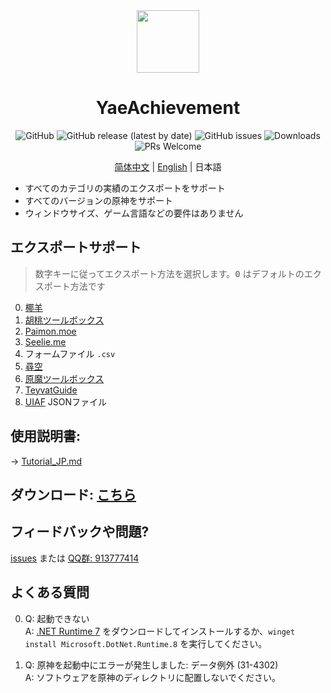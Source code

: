 <div align="center"><img width="100" src="https://github.com/HolographicHat/YaeAchievement/blob/master/icon.ico">

# YaeAchievement

![GitHub](https://img.shields.io/badge/License-GPL--3.0-brightgreen?style=flat-square) ![GitHub release (latest by date)](https://img.shields.io/github/v/release/HolographicHat/YaeAchievement?color=brightgreen&label=Release&style=flat-square) ![GitHub issues](https://img.shields.io/github/issues/HolographicHat/YaeAchievement?label=Issues&style=flat-square) ![Downloads](https://img.shields.io/github/downloads/HolographicHat/YaeAchievement/total?color=brightgreen&label=Downloads&style=flat-square) ![PRs Welcome](https://img.shields.io/badge/PRs-welcome-brightgreen.svg?style=flat-square)

[简体中文](README.md) | [English](README_EN.md) | 日本語

</div>

- すべてのカテゴリの実績のエクスポートをサポート
- すべてのバージョンの原神をサポート
- ウィンドウサイズ、ゲーム言語などの要件はありません

## エクスポートサポート

> 数字キーに従ってエクスポート方法を選択します。<kbd>0</kbd> はデフォルトのエクスポート方法です

0. [椰羊](https://cocogoat.work/achievement)
1. [胡桃ツールボックス](https://github.com/DGP-Studio/Snap.HuTao)
2. [Paimon.moe](https://paimon.moe/achievement/)
3. [Seelie.me](https://seelie.me/achievements)
4. フォームファイル `.csv`
5. [尋空](https://github.com/xunkong/xunkong)
6. [原魔ツールボックス](https://apps.apple.com/app/id1663989619)
7. [TeyvatGuide](https://github.com/BTMuli/TeyvatGuide)
8. [UIAF](https://uigf.org/standards/UIAF.html) JSONファイル

## 使用説明書:
→ [Tutorial_JP.md](Tutorial_JP.md)

## ダウンロード: [こちら](https://github.com/HolographicHat/YaeAchievement/releases/latest)

## フィードバックや問題?
[issues](https://github.com/HolographicHat/YaeAchievement/issues) または [QQ群: 913777414](https://qm.qq.com/cgi-bin/qm/qr?k=9UGz-chQVTjZa4b82RA_A41vIcBVNpms&jump_from=webapi)

## よくある質問
0. Q: 起動できない   
   A: [.NET Runtime 7](https://dotnet.microsoft.com/en-us/download/dotnet/thank-you/runtime-8.0.4-windows-x64-installer) をダウンロードしてインストールするか、`winget install Microsoft.DotNet.Runtime.8` を実行してください。
 

1. Q: 原神を起動中にエラーが発生しました: データ例外 (31-4302)   
   A: ソフトウェアを原神のディレクトリに配置しないでください。
  
